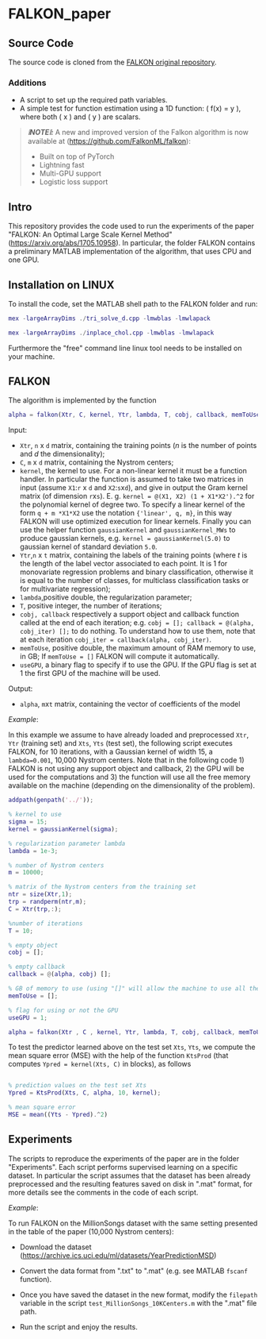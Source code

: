 # FALKON_paper

## Source Code

The source code is cloned from the [FALKON original repository](https://github.com/LCSL/FALKON_paper).

### Additions

- A script to set up the required path variables.
- A simple test for function estimation using a 1D function: \( f(x) = y \), where both \( x \) and \( y \) are scalars.


> **_:grey_exclamation:NOTE:grey_exclamation::_**
> A new and improved version of the Falkon algorithm is now available at (https://github.com/FalkonML/falkon):
>
>  - Built on top of PyTorch
>  - Lightning fast
>  - Multi-GPU support
>  - Logistic loss support


Intro
---------------------

This repository provides the code used to run the experiments of the paper "FALKON: An Optimal Large Scale Kernel Method" (https://arxiv.org/abs/1705.10958).
In particular, the folder FALKON contains a preliminary MATLAB implementation of the algorithm, that uses CPU and one GPU.

Installation on LINUX
---------------------

To install the code, set the MATLAB shell path to the FALKON folder and
run:
```matlab
mex -largeArrayDims ./tri_solve_d.cpp -lmwblas -lmwlapack
```
```matlab
mex -largeArrayDims ./inplace_chol.cpp -lmwblas -lmwlapack
```
Furthermore the "free" command line linux tool needs to be installed on your machine.

FALKON
---------------------
The algorithm is implemented by the function
```matlab
alpha = falkon(Xtr, C, kernel, Ytr, lambda, T, cobj, callback, memToUse, useGPU)
```
Input:
* `Xtr`, `n` x `d` matrix, containing the training points  (*n* is the number of points and *d* the dimensionality);
* `C`, `m` x `d` matrix, containing the Nystrom centers;
* `kernel`, the kernel to use. For a non-linear kernel it must be a function handler. In particular the function is assumed to take two matrices in input (assume `X1`:`r` x `d` and `X2`:`s`x`d`), and give in output the Gram kernel matrix (of dimension `r`x`s`). E. g. `kernel = @(X1, X2) (1 + X1*X2').^2` for the polynomial kernel of degree two. To specify a linear kernel of the form `q + m *X1*X2` use the notation `{'linear', q, m}`, in this way FALKON will use optimized execution for linear kernels. Finally you can use the helper function `gaussianKernel` and `gaussianKernel_MWs` to produce gaussian kernels, e.g. `kernel = gaussianKernel(5.0)` to gaussian kernel of standard deviation `5.0`.
* `Ytr`,`n` x `t` matrix, containing the labels of the training points  (where *t* is the length of the label vector associated to each point. It is 1 for monovariate regression problems and binary classification, otherwise it is equal to the number of classes, for multiclass classification tasks or for multivariate regression); 
* `lambda`,positive double, the regularization parameter;
* `T`, positive integer, the number of iterations;
* `cobj, callback` respectively a support object and callback function called at the end of each iteration; e.g. `cobj = []; callback = @(alpha, cobj_iter) [];` to do nothing. To understand how to use them, note that at each iteration `cobj_iter = callback(alpha, cobj_iter)`.
* `memToUse`, positive double, the maximum amount of RAM memory to use, in GB; If `memToUse = []` FALKON will compute it automatically.
* `useGPU`, a binary flag to specify if to use the GPU. If the GPU flag is set at 1 the first GPU of the machine will be used.


Output:
* `alpha`, `m`x`t` matrix, containing the vector of coefficients of the model

*Example*:

In this example we assume to have already loaded and preprocessed `Xtr`, `Ytr` (training set) and `Xts`, `Yts` (test set), the following script executes FALKON, for 10 iterations, with a Gaussian kernel of width 15,
a `lambda=0.001`, 10,000 Nystrom centers. Note that in the following code 1) FALKON is not using
any support object and callback, 2) the GPU will be used for the computations and 3) the function will use all the free memory available on the machine (depending on the dimensionality of the problem).

```matlab
addpath(genpath('../'));

% kernel to use
sigma = 15;
kernel = gaussianKernel(sigma);

% regularization parameter lambda
lambda = 1e-3;

% number of Nystrom centers
m = 10000;

% matrix of the Nystrom centers from the training set
ntr = size(Xtr,1);
trp = randperm(ntr,m);
C = Xtr(trp,:);

%number of iterations
T = 10;

% empty object
cobj = [];

% empty callback
callback = @(alpha, cobj) [];

% GB of memory to use (using "[]" will allow the machine to use all the free memory)
memToUse = [];

% flag for using or not the GPU
useGPU = 1;

alpha = falkon(Xtr , C , kernel, Ytr, lambda, T, cobj, callback, memToUse, useGPU);
```

To test the predictor learned above on the test set `Xts`, `Yts`, we compute the mean square error (MSE) with the help of the function `KtsProd` (that computes `Ypred = kernel(Xts, C)` in blocks), as follows

```matlab

% prediction values on the test set Xts
Ypred = KtsProd(Xts, C, alpha, 10, kernel);

% mean square error
MSE = mean((Yts - Ypred).^2)
```

Experiments
---------------------

The scripts to reproduce the experiments of the paper are in the folder "Experiments".
Each script performs supervised learning on a specific dataset.
In particular the script assumes that the dataset has been already preprocessed and the resulting features saved on disk in ".mat" format, for more details see the comments in the code of each script.

*Example*:

To run FALKON on the MillionSongs dataset with the same setting presented
in the table of the paper (10,000 Nystrom centers):

* Download the dataset (https://archive.ics.uci.edu/ml/datasets/YearPredictionMSD)

* Convert the data format from ".txt" to ".mat" (e.g. see MATLAB `fscanf` function).

* Once you have saved the dataset in the new format, modify the `filepath` variable in the script
`test_MillionSongs_10KCenters.m` with the ".mat" file path.

* Run the script and enjoy the results.
